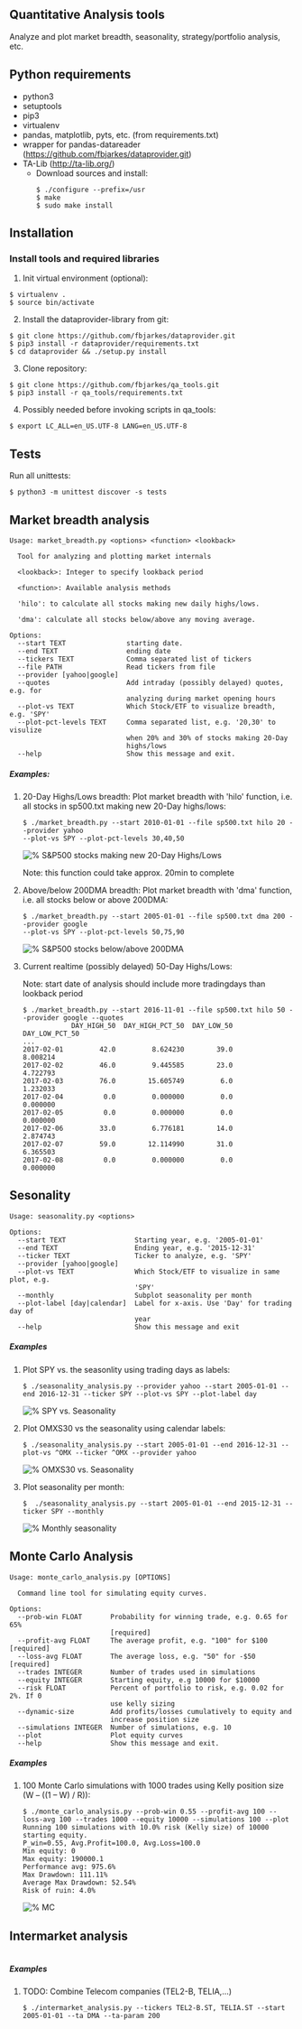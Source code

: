 ## Quantitative Analysis tools

Analyze and plot market breadth, seasonality, strategy/portfolio analysis, etc.

## Python requirements 
* python3
* setuptools
* pip3
* virtualenv
* pandas, matplotlib, pyts, etc. (from requirements.txt)
* wrapper for pandas-datareader (https://github.com/fbjarkes/dataprovider.git)
* TA-Lib (http://ta-lib.org/)
    * Download sources and install:   
        ```
        $ ./configure --prefix=/usr 
        $ make
        $ sudo make install
        ```
  

## Installation
### Install tools and required libraries
1. Init virtual environment (optional):
```
$ virtualenv .
$ source bin/activate
```
2. Install the dataprovider-library from git: 
```
$ git clone https://github.com/fbjarkes/dataprovider.git
$ pip3 install -r dataprovider/requirements.txt
$ cd dataprovider && ./setup.py install
```
3. Clone repository:
```
$ git clone https://github.com/fbjarkes/qa_tools.git
$ pip3 install -r qa_tools/requirements.txt
```
4. Possibly needed before invoking scripts in qa_tools:
```
$ export LC_ALL=en_US.UTF-8 LANG=en_US.UTF-8
```

## Tests
Run all unittests:
```
$ python3 -m unittest discover -s tests
```

## Market breadth analysis
```
Usage: market_breadth.py <options> <function> <lookback>

  Tool for analyzing and plotting market internals

  <lookback>: Integer to specify lookback period

  <function>: Available analysis methods

  'hilo': to calculate all stocks making new daily highs/lows.

  'dma': calculate all stocks below/above any moving average.

Options:
  --start TEXT               starting date.
  --end TEXT                 ending date
  --tickers TEXT             Comma separated list of tickers
  --file PATH                Read tickers from file
  --provider [yahoo|google]
  --quotes                   Add intraday (possibly delayed) quotes, e.g. for
                             analyzing during market opening hours
  --plot-vs TEXT             Which Stock/ETF to visualize breadth, e.g. 'SPY'
  --plot-pct-levels TEXT     Comma separated list, e.g. '20,30' to visulize
                             when 20% and 30% of stocks making 20-Day
                             highs/lows
  --help                     Show this message and exit.
```

##### Examples:

1. 20-Day Highs/Lows breadth: 
    Plot market breadth with 'hilo' function, i.e. all stocks in sp500.txt making new 20-Day highs/lows:
    ```
    $ ./market_breadth.py --start 2010-01-01 --file sp500.txt hilo 20 --provider yahoo 
    --plot-vs SPY --plot-pct-levels 30,40,50
    ```
    ![% S&P500 stocks making new 20-Day Highs/Lows](images/sp500_20hilo.png)
    
    Note: this function could take approx. 20min to complete


2. Above/below 200DMA breadth: 
    Plot market breadth with 'dma' function, i.e. all stocks below or above 200DMA:
    ```
    $ ./market_breadth.py --start 2005-01-01 --file sp500.txt dma 200 --provider google 
    --plot-vs SPY --plot-pct-levels 50,75,90
    ```
    ![% S&P500 stocks below/above 200DMA](images/sp500_200dma.png)


3. Current realtime (possibly delayed) 50-Day Highs/Lows:
    
    Note: start date of analysis should include more tradingdays than lookback period
    ```
    $ ./market_breadth.py --start 2016-11-01 --file sp500.txt hilo 50 --provider google --quotes
                DAY_HIGH_50  DAY_HIGH_PCT_50  DAY_LOW_50  DAY_LOW_PCT_50
    ...
    2017-02-01         42.0         8.624230        39.0        8.008214
    2017-02-02         46.0         9.445585        23.0        4.722793
    2017-02-03         76.0        15.605749         6.0        1.232033
    2017-02-04          0.0         0.000000         0.0        0.000000
    2017-02-05          0.0         0.000000         0.0        0.000000
    2017-02-06         33.0         6.776181        14.0        2.874743
    2017-02-07         59.0        12.114990        31.0        6.365503
    2017-02-08          0.0         0.000000         0.0        0.000000
    
    ```
    
## Sesonality
```
Usage: seasonality.py <options>

Options:
  --start TEXT                 Starting year, e.g. '2005-01-01'
  --end TEXT                   Ending year, e.g. '2015-12-31'
  --ticker TEXT                Ticker to analyze, e.g. 'SPY'
  --provider [yahoo|google]
  --plot-vs TEXT               Which Stock/ETF to visualize in same plot, e.g.
                               'SPY'
  --monthly                    Subplot seasonality per month
  --plot-label [day|calendar]  Label for x-axis. Use 'Day' for trading day of
                               year
  --help                       Show this message and exit
```
##### Examples
1. Plot SPY vs. the seasonlity using trading days as labels: 
    ```
    $ ./seasonality_analysis.py --provider yahoo --start 2005-01-01 --end 2016-12-31 --ticker SPY --plot-vs SPY --plot-label day
    ```
    ![% SPY vs. Seasonality](images/spy_seasonality.png)
    
2. Plot OMXS30 vs the seasonality using calendar labels:
    ```
    $ ./seasonality_analysis.py --start 2005-01-01 --end 2016-12-31 --plot-vs ^OMX --ticker ^OMX --provider yahoo
    ```
    ![% OMXS30 vs. Seasonality](images/omxs30_seasonality.png)
    
3. Plot seasonality per month:
    ```
    $  ./seasonality_analysis.py --start 2005-01-01 --end 2015-12-31 --ticker SPY --monthly
    ```
    ![% Monthly seasonality](images/spy_seasonality_monthly.png)
        
       
## Monte Carlo Analysis
```
Usage: monte_carlo_analysis.py [OPTIONS]

  Command line tool for simulating equity curves.

Options:
  --prob-win FLOAT       Probability for winning trade, e.g. 0.65 for 65%
                         [required]
  --profit-avg FLOAT     The average profit, e.g. "100" for $100  [required]
  --loss-avg FLOAT       The average loss, e.g. "50" for -$50  [required]
  --trades INTEGER       Number of trades used in simulations
  --equity INTEGER       Starting equity, e.g 10000 for $10000
  --risk FLOAT           Percent of portfolio to risk, e.g. 0.02 for 2%. If 0
                         use kelly sizing
  --dynamic-size         Add profits/losses cumulatively to equity and
                         increase position size
  --simulations INTEGER  Number of simulations, e.g. 10
  --plot                 Plot equity curves
  --help                 Show this message and exit.
```
##### Examples
1. 100 Monte Carlo simulations with 1000 trades using Kelly position size (W – ((1 – W) / R)):
    ```
    $ ./monte_carlo_analysis.py --prob-win 0.55 --profit-avg 100 --loss-avg 100 --trades 1000 --equity 10000 --simulations 100 --plot
    Running 100 simulations with 10.0% risk (Kelly size) of 10000 starting equity.
    P_win=0.55, Avg.Profit=100.0, Avg.Loss=100.0
    Min equity: 0
    Max equity: 190000.1
    Performance avg: 975.6%
    Max Drawdown: 111.11%
    Average Max Drawdown: 52.54%
    Risk of ruin: 4.0%
    ```
    ![% MC](images/mc_1.png)
    

## Intermarket analysis
```
```

##### Examples
1. TODO: Combine Telecom companies (TEL2-B, TELIA,...)
    ```
    $ ./intermarket_analysis.py --tickers TEL2-B.ST, TELIA.ST --start 2005-01-01 --ta DMA --ta-param 200
    ```